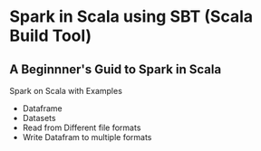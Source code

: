 # Spark in Scala using SBT (Scala Build Tool)
## A Beginnner's Guid to Spark in Scala

Spark on Scala with Examples
- Dataframe
- Datasets
- Read from Different file formats
- Write Datafram to multiple formats



